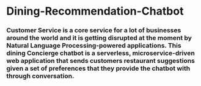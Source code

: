 # Dining-Recommendation-Chatbot
### Customer Service is a core service for a lot of businesses around the world and it is getting disrupted at the moment by Natural Language Processing-powered applications. This dining Concierge chatbot is a serverless, microservice-driven web application that sends customers restaurant suggestions given a set of preferences that they provide the chatbot with through conversation. 
